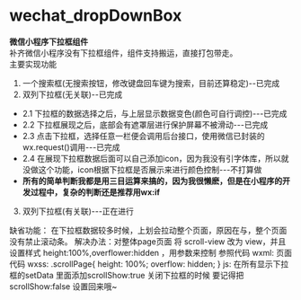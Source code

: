# wechat_dropDownBox
**微信小程序下拉框组件**<br>
补齐微信小程序没有下拉框组件，组件支持搬运，直接打包带走。<br>
主要实现功能<br>
1. 一个搜索框(无搜索按钮，修改键盘回车键为搜索，目前还算稳定)--已完成<br>
2. 双列下拉框(无关联)--已完成
  + 2.1 下拉框的数据选择之后，与上层显示数据变色(颜色可自行调控)---已完成
  + 2.2 下拉框展现之后，底部会有遮罩层进行保护屏幕不被滑动---已完成
  + 2.3 点击下拉框，选择任意一栏便会调用后台接口，使用微信已封装的wx.request()调用---已完成
  + 2.4 在展现下拉框数据后面可以自己添加icon，因为我没有引字体库，所以就没做这个功能，icon根据下拉框是否展示来进行颜色控制---不打算做
  + **所有的简单判断我都是用三目运算来搞的，因为我很懒麽，但是在小程序的开发过程中，复杂的判断还是推荐用wx:if**
3. 双列下拉框(有关联)---正在进行


缺省功能：
     在下拉框数据较多时候，上划会拉动整个页面，原因在与，整个页面没有禁止滚动条。
  解决办法：对整体page页面 将 scroll-view 改为 view，并且设置样式 height:100%,overflower:hidden ，用参数来控制  参照代码
    wxml:
     <scroll-view calss='{{scrollShow:"scrollPage":""}}'>
        页面代码
     </scroll-view>
    wxss:
      .scrollPage{
        height: 100%;
        overflow: hidden;
      }
    js:
      在所有显示下拉框的setData 里面添加scrollShow:true 
        关闭下拉框的时候  要记得把 scrollShow:false  设置回来哦~
